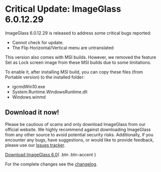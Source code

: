 # Critical Update: ImageGlass 6.0.12.29

ImageGlass 6.0.12.29 is released to address some critical bugs reported:
- Cannot check for update.
- The Flip Horizontal/Vertical menu are untranslated

This version also comes with MSI builds. However, we removed the feature Set as Lock screen image from these MSI builds due to some limitations.

To enable it, after installing MSI build, you can copy these files (from Portable version) to the installed folder:
- igcmdWin10.exe
- System.Runtime.WindowsRuntime.dll
- Windows.winmd


## Download it now!
Please be cautious of scams and only download ImageGlass from our official website. We highly recommend against downloading ImageGlass from any other source to avoid potential security risks. Additionally, if you encounter any bugs, have suggestions, or would like to provide feedback, please use our [Issues tracker](https://github.com/d2phap/ImageGlass/issues).


[Download ImageGlass 6.0](https://imageglass.org/release/imageglass-6-0-12-29-26){ .btn .btn-accent }


For the complete changes see the [changelog](https://github.com/d2phap/ImageGlass/releases/tag/6.0.12.29).
